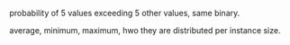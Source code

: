 probability of 5 values exceeding 5 other values, same binary.

average, minimum, maximum, hwo they are distributed per instance size.

